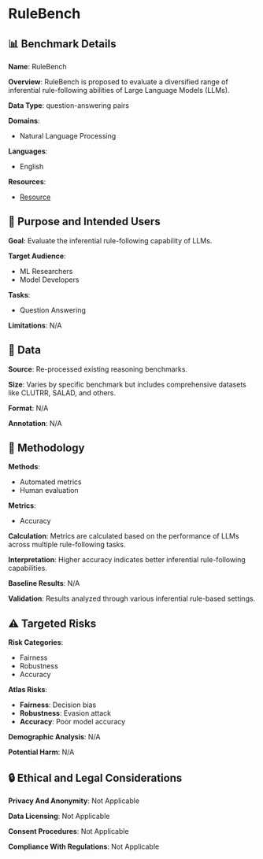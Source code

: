 # RuleBench

## 📊 Benchmark Details

**Name**: RuleBench

**Overview**: RuleBench is proposed to evaluate a diversified range of inferential rule-following abilities of Large Language Models (LLMs).

**Data Type**: question-answering pairs

**Domains**:
- Natural Language Processing

**Languages**:
- English

**Resources**:
- [Resource](https://anonymous.4open.science/r/llm-rule-following-B3E3/)

## 🎯 Purpose and Intended Users

**Goal**: Evaluate the inferential rule-following capability of LLMs.

**Target Audience**:
- ML Researchers
- Model Developers

**Tasks**:
- Question Answering

**Limitations**: N/A

## 💾 Data

**Source**: Re-processed existing reasoning benchmarks.

**Size**: Varies by specific benchmark but includes comprehensive datasets like CLUTRR, SALAD, and others.

**Format**: N/A

**Annotation**: N/A

## 🔬 Methodology

**Methods**:
- Automated metrics
- Human evaluation

**Metrics**:
- Accuracy

**Calculation**: Metrics are calculated based on the performance of LLMs across multiple rule-following tasks.

**Interpretation**: Higher accuracy indicates better inferential rule-following capabilities.

**Baseline Results**: N/A

**Validation**: Results analyzed through various inferential rule-based settings.

## ⚠️ Targeted Risks

**Risk Categories**:
- Fairness
- Robustness
- Accuracy

**Atlas Risks**:
- **Fairness**: Decision bias
- **Robustness**: Evasion attack
- **Accuracy**: Poor model accuracy

**Demographic Analysis**: N/A

**Potential Harm**: N/A

## 🔒 Ethical and Legal Considerations

**Privacy And Anonymity**: Not Applicable

**Data Licensing**: Not Applicable

**Consent Procedures**: Not Applicable

**Compliance With Regulations**: Not Applicable
